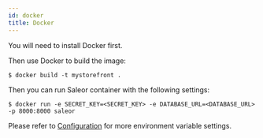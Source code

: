 ```yaml
---
id: docker
title: Docker
---
```


You will need to install Docker first.

Then use Docker to build the image:

```console
$ docker build -t mystorefront .
```

Then you can run Saleor container with the following settings:

```console
$ docker run -e SECRET_KEY=<SECRET_KEY> -e DATABASE_URL=<DATABASE_URL> -p 8000:8000 saleor
```

Please refer to [Configuration](getting-started/configuration.md#environment-variables) for more environment variable settings.